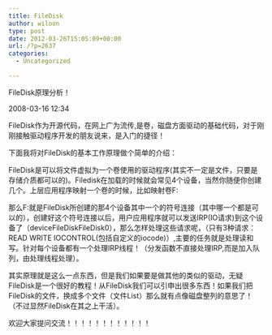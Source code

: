 ```yaml
---
title: FileDisk
author: wiloon
type: post
date: 2012-03-26T15:05:09+00:00
url: /?p=2637
categories:
  - Uncategorized

---
```

FileDisk原理分析！
  
2008-03-16 12:34
      
FileDisk作为开源代码，在网上广为流传,是卷，磁盘方面驱动的基础代码，对于刚刚接触驱动程序开发的朋友说来，是入门的捷径！

下面我将对FileDisk的基本工作原理做个简单的介绍：

FileDisk是可以将文件虚拟为一个卷使用的驱动程序(其实不一定是文件，只要是存储介质都可以的)。Filedisk在加载的时候就会常见4个设备，当然你随便你创建几个。上层应用程序映射一个卷的时候，比如映射卷F:

那么F:就是FileDisk所创建的那4个设备其中一个的符号连接（其中哪一个都是可以的），创建好这个符号连接以后，用户应用程序就可以发送IRP(IO请求)到这个设备了（deviceFileDiskFileDisk0），那么怎样处理这些请求呢，（只有3种请求：READ WRITE IOCONTROL(包括自定义的iocode)）,主要的任务就是处理读和写。针对每个设备都有一个处理IRP线程！（分发函数不直接处理IRP,而是加入队列，由处理线程处理）。

其实原理就是这么一点东西，但是我们如果要是做其他的类似的驱动，无疑FileDisk是一个很好的教程！从FileDisk我们可以引申出很多东西！如果我们把FileDisk的文件，换成多个文件（文件List）那么就有点像磁盘整列的意思了！（不过显然FileDisk在其之上干活）。

欢迎大家提问交流！！！！！！！！！！！！